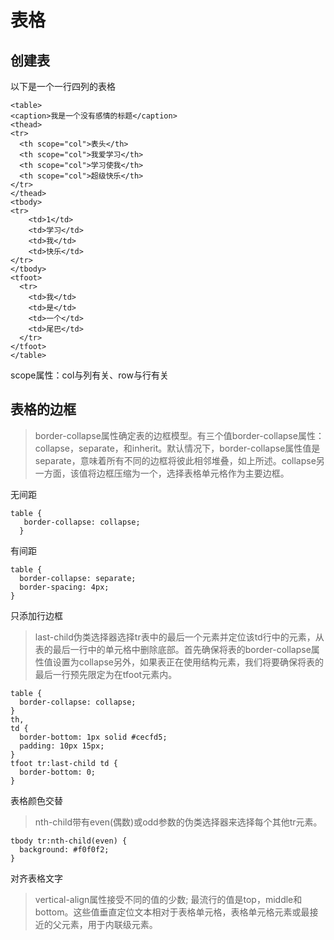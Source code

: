 # 表格

## 创建表
以下是一个一行四列的表格

    <table>
    <caption>我是一个没有感情的标题</caption>
    <thead>
    <tr>
      <th scope="col">表头</th>
      <th scope="col">我爱学习</th>
      <th scope="col">学习使我</th>
      <th scope="col">超级快乐</th>
    </tr>
    </thead>
    <tbody>
    <tr>
        <td>1</td>
        <td>学习</td>
        <td>我</td>
        <td>快乐</td>
    </tr>
    </tbody>
    <tfoot>
      <tr>
        <td>我</td>
        <td>是</td>
        <td>一个</td>
        <td>尾巴</td>
      </tr>
    </tfoot>
    </table>

scope属性：col与列有关、row与行有关

## 表格的边框
>border-collapse属性确定表的边框模型。有三个值border-collapse属性：collapse，separate，和inherit。默认情况下，border-collapse属性值是separate，意味着所有不同的边框将彼此相邻堆叠，如上所述。collapse另一方面，该值将边框压缩为一个，选择表格单元格作为主要边框。

无间距

    table {
       border-collapse: collapse;
      }

有间距

    table {
      border-collapse: separate;
      border-spacing: 4px;
    }
    
只添加行边框
>last-child伪类选择器选择tr表中的最后一个元素并定位该td行中的元素，从表的最后一行中的单元格中删除底部。首先确保将表的border-collapse属性值设置为collapse另外，如果表正在使用结构元素，我们将要确保将表的最后一行预先限定为在tfoot元素内。

    table {
      border-collapse: collapse;
    }
    th,
    td {
      border-bottom: 1px solid #cecfd5;
      padding: 10px 15px;
    }
    tfoot tr:last-child td {
      border-bottom: 0;
    }
    
表格颜色交替
>nth-child带有even(偶数)或odd参数的伪类选择器来选择每个其他tr元素。

    tbody tr:nth-child(even) {
      background: #f0f0f2;
    }

对齐表格文字
>vertical-align属性接受不同的值的少数; 最流行的值是top，middle和bottom。这些值垂直定位文本相对于表格单元格，表格单元格元素或最接近的父元素，用于内联级元素。

















